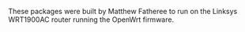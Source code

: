 These packages were built by Matthew Fatheree to run on the Linksys WRT1900AC router
running the OpenWrt firmware.


